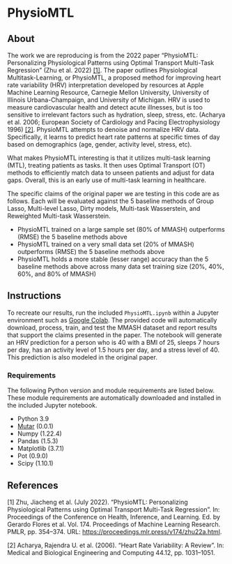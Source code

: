 # PhysioMTL
## About
The work we are reproducing is from the 2022 paper “PhysioMTL: Personalizing Physiological Patterns using Optimal Transport Multi-Task Regression” (Zhu et al. 2022) [[1]](#1). The paper outlines Physiological Multitask-Learning, or PhysioMTL, a proposed method for improving heart rate variability (HRV) interpretation developed by resources at Apple Machine Learning Resource, Carnegie Mellon University, University of Illinois Urbana-Champaign, and University of Michigan. HRV is used to measure cardiovascular health and detect acute illnesses, but is too sensitive to irrelevant factors such as hydration, sleep, stress, etc.
(Acharya et al. 2006; European Society of Cardiology and Pacing Electrophysiology 1996) [[2]](#2). PhysioMTL attempts to denoise and normalize HRV data. Specifically, it learns to predict heart rate patterns at specific times of day based on demographics (age, gender, activity level, stress, etc).

What makes PhysioMTL interesting is that it utilizes multi-task learning (MTL), treating patients as tasks. It then uses Optimal Transport (OT) methods to efficiently match data to unseen patients and adjust for data gaps. Overall, this is an early use of multi-task learning in healthcare.

The specific claims of the original paper we are testing in this code are as follows. Each will be evaluated against the 5 baseline methods of Group Lasso, Multi-level Lasso, Dirty models, Multi-task Wasserstein, and Reweighted Multi-task Wasserstein.
* PhysioMTL trained on a large sample set (80\% of MMASH) outperforms (RMSE) the 5 baseline methods above
* PhysioMTL trained on a very small data set (20\% of MMASH) outperforms (RMSE) the 5 baseline methods above
* PhysioMTL holds a more stable (lesser range) accuracy than the 5 baseline methods above across many data set training size (20%, 40%, 60%, and 80% of MMASH)

## Instructions
To recreate our results, run the included `PhysioMTL.ipynb` within a Jupyter environment such as [Google Colab](colab.research.google.com). The provided code will automatically download, process, train, and test the MMASH dataset and report results that support the claims presented in the paper. The notebook will generate an HRV prediction for a person who is 40 with a BMI of 25, sleeps 7 hours per day, has an activity level of 1.5 hours per day, and a stress level of 40. This prediction is also modeled in the original paper.


### Requirements
The following Python version and module requirements are listed below. These module requirements are automatically downloaded and installed in the included Jupyter notebook.
* Python 3.9
* [Mutar](https://github.com/hichamjanati/mutar) (0.0.1)
* Numpy (1.22.4)
* Pandas (1.5.3)
* Matplotlib (3.7.1)
* Pot (0.9.0)
* Scipy (1.10.1)

## References
<a id="1">[1]</a> 
Zhu, Jiacheng et al. (July 2022). 
“PhysioMTL: Personalizing Physiological Patterns using Optimal Transport Multi-Task Regression”. In: Proceedings of the Conference on Health, Inference, and Learning. Ed. by Gerardo Flores et al. Vol. 174. Proceedings of Machine Learning Research. PMLR, pp. 354–374. 
URL: https://proceedings.mlr.press/v174/zhu22a.html.

<a id="2">[2]</a>
Acharya, Rajendra U. et al. (2006). “Heart Rate Variability: A Review”. In: Medical and Biological Engineering and Computing 44.12, pp. 1031–1051.
